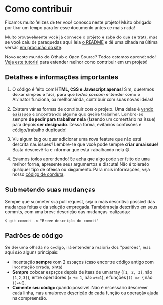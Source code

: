 # Como contribuir

Ficamos muito felizes de ter você conosco neste projeto! Muito obrigado por tirar um tempo para ler esse documento antes de mais nada!

Muito provavelmente você já conhece o projeto e sabe do que se trata, mas se você caiu de paraquedas aqui, leia [o README](https://github.com/fabiopapaiss/alvinator/blob/master/README.md) e dê uma olhada na última versão [em produção do site](https://fabiopapaiss.github.io/alvinator/).

Novo neste mundo do Github e Open Source? Todos estamos aprendendo! [Veja este tutorial](https://opensource.guide/pt/how-to-contribute/#como-submeter-uma-contribui%C3%A7%C3%A3o) para entender melhor como contribuir em um projeto!

## Detalhes e informações importantes

1. O código é feito com **HTML, CSS e Javascript apenas**! Sim, queremos deixar simples e fácil, para que *todos possam* entender como o Alvinator funciona, ou melhor ainda, contribuir com suas novas ideias!

2. Existem várias formas de contribuir com o projeto. Uma delas é [vendo as issues](https://github.com/fabiopapaiss/alvinator/issues) e encontrando alguma que queira trabalhar. Lembre-se sempre **de pedir para trabalhar nela** (fazendo um comentário na issue) para depois **ser designado**. Dessa forma, evitamos confusões e código/trabalho duplicado!

3. Viu algum bug ou quer adicionar uma nova feature que não está descrita nas issues? Lembre-se que você pode sempre **criar uma issue**! Basta descrevê-la e informar que está trabalhando nela 😄.

3. Estamos todos aprendendo! Se acha que algo pode ser feito de uma melhor forma, apresente seus argumentos e discuta! Não é tolerado qualquer tipo de ofensa ou xingamento. Para mais informações, veja nosso [código de conduta](https://github.com/fabiopapaiss/alvinator/blob/master/CODE_OF_CONDUCT.md).


## Submetendo suas mudanças

 Sempre que submeter sua pull request, seja o mais descritivo possível das mudanças feitas e da solução empregada.
Também seja descritivo em seus commits, com uma breve descrição das mudanças realizadas:

    $ git commit -m "Breve descrição do commit"

## Padrões de código

Se der uma olhada no código, irá entender a maioria dos "padrões", mas aqui são alguns principais:

  * Indentação **sempre** com 2 espaços (caso encontre código antigo com indentação errada, sinta)
  * **Sempre** colocar espaços depois de itens de um array (`[1, 2, 3]`, não `[1,2,3]`), entre operadores (`x += 1`, não `x+=1`), e funções (`() => {` não `()=>{`).
  * **Comente seu código** quando possível. Não é necessário descrever cada linha, mas uma breve descrição de cada função ou operação ajuda na compreensão.